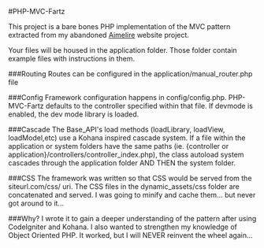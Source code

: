 #PHP-MVC-Fartz

This project is a bare bones PHP implementation of the MVC pattern extracted from my abandoned [Aimelire](http://delahousse.ca/aimelire/) website project.

Your files will be housed in the application folder. Those folder contain example files with instructions in them. 

###Routing
Routes can be configured in the application/manual_router.php file

###Config
Framework configuration happens in config/config.php. PHP-MVC-Fartz defaults to the controller specified within that file. If devmode is enabled, the dev mode library is loaded.

###Cascade
The Base_API's load methods (loadLibrary, loadView, loadModel,etc) use a Kohana inspired cascade system. If a file within the application or system folders have the same paths (ie. {controller or application}/controllers/controller_index.php), the class autoload system cascades through the application folder AND THEN the system folder.

###CSS
The framework was written so that CSS would be served from the siteurl.com/css/  uri. The CSS files in the dynamic_assets/css folder are concatenated and served. I was going to minify and cache them... but never got around to it...

###Why?
I wrote it to gain a deeper understanding of the pattern after using CodeIgniter and Kohana. I also wanted to strengthen my knowledge of Object Oriented PHP. It worked, but I will NEVER reinvent the wheel again...
